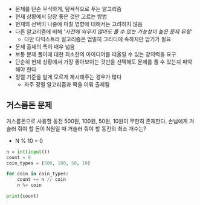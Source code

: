 - 문제를 단순 무식하게, 탐욕적으로 푸는 알고리즘
- 현재 상황에서 당장 좋은 것만 고르는 방법
- 현재의 선택이 나중에 미칠 영향에 대해서는 고려하지 않음
- 다른 알고리즘에 비해 *'사전에 외우지 않아도 풀 수 있는 가능성이 높은 문제 유형'*
  - 다만 다익스트라 알고리즘은 엄밀히 그리디에 속하지만 암기가 필요
- 문제 출제의 폭이 매우 넓음
- 보통 문제 풀이에 대한 최소한의 아이디어를 떠올릴 수 있는 창의력을 요구
- 단순히 현재 상황에서 가장 좋아보이는 것만을 선택해도 문제를 풀 수 있는지 파악해야 한다
- 정렬 기준을 알게 모르게 제시해주는 경우가 많다
  - 자주 정렬 알고리즘과 짝을 이뤄 출제됨

## 거스름돈 문제

거스름돈으로 사용할 동전 500원, 100원, 50원, 10원이 무한히 존재한다. 손님에게 거슬러 줘야 할 돈이 N원일 때 거슬러 줘야 할 동전의 최소 개수는?

- N % 10 = 0

```py
n = int(input())
count = 0
coin_types = [500, 100, 50, 10]

for coin in coin_types:
    count += n // coin
    n %= coin

print(count)
```
